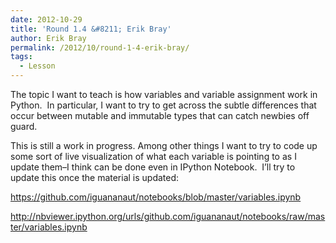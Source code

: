 ```yaml
---
date: 2012-10-29
title: 'Round 1.4 &#8211; Erik Bray'
author: Erik Bray
permalink: /2012/10/round-1-4-erik-bray/
tags:
  - Lesson
---
```

The topic I want to teach is how variables and variable assignment work in Python.  In particular, I want to try to get across the subtle differences that occur between mutable and immutable types that can catch newbies off guard.

This is still a work in progress. Among other things I want to try to code up some sort of live visualization of what each variable is pointing to as I update them&#8211;I think can be done even in IPython Notebook.  I&#8217;ll try to update this once the material is updated:

<https://github.com/iguananaut/notebooks/blob/master/variables.ipynb>

<http://nbviewer.ipython.org/urls/github.com/iguananaut/notebooks/raw/master/variables.ipynb>
